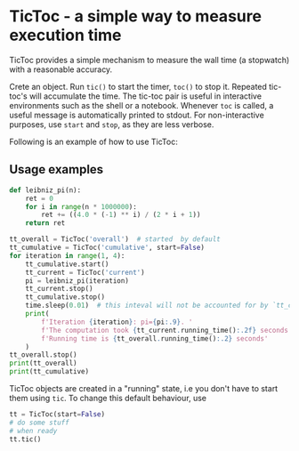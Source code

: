 # TicToc - a simple way to measure execution time

TicToc provides a simple mechanism to measure the wall time (a stopwatch) with a reasonable accuracy.

Crete an object. Run `tic()` to start the timer, `toc()` to stop it. Repeated tic-toc's 
will accumulate the time. The tic-toc pair is useful in interactive environments such as the 
shell or a notebook. Whenever `toc` is called, a useful message is automatically printed to stdout. 
For non-interactive purposes, use `start` and `stop`, as they are less verbose.

Following is an example of how to use TicToc:

## Usage examples
```python
def leibniz_pi(n):
    ret = 0
    for i in range(n * 1000000):
        ret += ((4.0 * (-1) ** i) / (2 * i + 1))
    return ret

tt_overall = TicToc('overall')  # started  by default
tt_cumulative = TicToc('cumulative', start=False)
for iteration in range(1, 4):
    tt_cumulative.start()
    tt_current = TicToc('current')
    pi = leibniz_pi(iteration)
    tt_current.stop()
    tt_cumulative.stop()
    time.sleep(0.01)  # this inteval will not be accounted for by `tt_cumulative`
    print(
        f'Iteration {iteration}: pi={pi:.9}. '
        f'The computation took {tt_current.running_time():.2f} seconds. '
        f'Running time is {tt_overall.running_time():.2} seconds'
    )
tt_overall.stop()
print(tt_overall)
print(tt_cumulative)
```


TicToc objects are created in a "running" state, i.e you don't have to start them using `tic`. To change this default behaviour, use 
```python 
tt = TicToc(start=False)
# do some stuff
# when ready
tt.tic()
``` 

 

